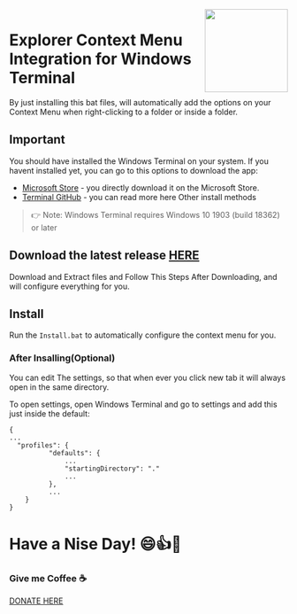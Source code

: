 
<img src="https://github.com/MisterJ936/Explorer-Context-Menu-Integration-for-windows-terminal/blob/master/images/icon.png?raw=true" align="right" width="150" />

# Explorer Context Menu Integration for Windows Terminal
By just installing this bat files, will automatically add the options on your Context Menu when right-clicking to a folder or inside a folder.

## Important
You should have installed the Windows Terminal on your system. If you havent installed yet, you can go to this options to download the app:

- [Microsoft Store](https://aka.ms/terminal) - you directly download it on the Microsoft Store.
- [Terminal GitHub](https://github.com/microsoft/terminal#other-install-methods) - you can read more here Other install methods

> 👉 Note: Windows Terminal requires Windows 10 1903 (build 18362) or later  
## Download the latest release [HERE](https://github.com/MisterJ936/Explorer-Context-Menu-Integration-for-windows-terminal/releases)

Download and Extract files and Follow This Steps After Downloading, and will configure everything for you.

## Install

Run the `Install.bat` to automatically configure the context menu for you. 

### After Insalling(Optional)  
You can edit The settings, so that when ever you click new tab it will always open in the same directory.

To open settings, open Windows Terminal and go to settings and add this just inside the default:

```lang-js
{
...
  "profiles": {
          "defaults": {
              ...
              "startingDirectory": "."
              ...
          },
          ...
    }
}
```

# Have a Nise Day! 😄👍👊

### Give me Coffee ☕
[DONATE HERE](https://paypal.me/mrj936)
